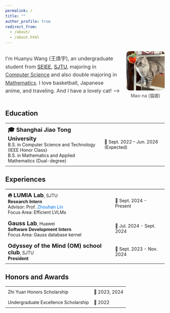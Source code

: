 ```yaml
---
permalink: /
title: ""
author_profile: true
redirect_from: 
  - /about/
  - /about.html
---
```


<div class="profile-container" style="display: flex; align-items: center; justify-content: space-between; gap: 20px; width: 100%; margin: auto;">
    <div class="profile-text" style="flex: 3; font-size: 16px; line-height: 1.6; color: #333;">
        <p>
          I'm Huanyu Wang (王焕宇), an undergraduate student from <a href="https://www.seiee.sjtu.edu.cn/" target="_blank">SEIEE</a>, <a href="https://www.sjtu.edu.cn/" target="_blank">SJTU</a>, majoring in <span style="text-decoration: underline;">Computer Science</span> and also double majoring in <span style="text-decoration: underline;">Mathematics</span>. I love basketball, Japanese anime, and traveling. And I have a lovely cat! -->
        </p>
    </div>
    <div class="profile-image" style="flex: 1; display: flex; flex-direction: column; justify-content: center; align-items: center;">
        <img src="/images/cat.jpg" alt="Cat" style="max-width: 100%; height: auto; border-radius: 10px; object-fit: contain;">
        <figcaption style="margin-top: 6px; font-size: 14px; color: #444; text-align: center;">Mao-na (猫娜)</figcaption>
    </div>
</div>

## Education

<table>
  <tr>
    <td style="font-size:14px; padding: 8px;">
      <strong><span style="font-size:18px;">🎓 Shanghai Jiao Tong University</span></strong><br>
      B.S. in Computer Science and Technology (IEEE Honor Class)<br>
      B.S. in Mathematics and Applied Mathematics (Dual-degree)
    </td>
    <td style="font-size:14px; padding: 8px;">📅 Sept. 2022 – Jun. 2026 (Expected)</td>
  </tr>
</table>

## Experiences

<table>
<!--   <tr>
    <td style="font-size:14px; padding: 8px;">
      <strong><span style="font-size:18px;">🔥 InfiniAI Lab</span></strong>, CMU<br>
      <strong>Research Intern</strong><br>
      Advisor: Prof. <a href="https://www.andrew.cmu.edu/user/beidic/" target="_blank" style="text-decoration: none; color: #0073e6;">Beidi Chen</a><br>
      Focus Area: MLsys
    </td>
    <td style="font-size:14px; padding: 8px;">📅 Mar. 2025 - Present</td>
  </tr> -->
  <tr>
    <td style="font-size:14px; padding: 8px;">
      <strong><span style="font-size:18px;">🔥 LUMIA Lab</span></strong>, SJTU<br>
      <strong>Research Intern</strong><br>
      Advisor: Prof. <a href="https://hantek.github.io/" target="_blank" style="text-decoration: none; color: #0073e6;">Zhouhan Lin</a><br>
      Focus Area: Efficient LVLMs
    </td>
    <td style="font-size:14px; padding: 8px;">📅 Sept. 2024 - Present</td>
  </tr>
  <tr>
    <td style="font-size:14px; padding: 8px;">
      <strong><span style="font-size:18px;">Gauss Lab</span></strong>, Huawei<br>
      <strong>Software Development Intern</strong><br>
      Focus Area: Gauss database kernel
    </td>
    <td style="font-size:14px; padding: 8px;">📅 Jul. 2024 - Sept. 2024</td>
  </tr>
  <tr>
    <td style="font-size:14px; padding: 8px;">
      <strong><span style="font-size:18px;">Odyssey of the Mind (OM) school club</span></strong>, SJTU<br>
      <strong>President</strong>
    </td>
    <td style="font-size:14px; padding: 8px;">📅 Sept. 2023 - Nov. 2024</td>
  </tr>
</table>

## Honors and Awards

<table>
  <tr>
    <td style="font-size:14px; padding: 8px;">
      Zhi Yuan Honors Scholarship
    </td>
    <td style="font-size:14px; padding: 8px;">📅 2023, 2024</td>
  </tr>
  <tr>
    <td style="font-size:14px; padding: 8px;">
      Undergraduate Excellence Scholarship
    </td>
    <td style="font-size:14px; padding: 8px;">📅 2022</td>
  </tr>
</table>
